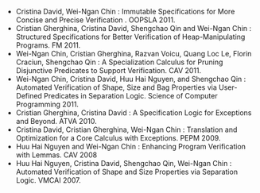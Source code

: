 * Cristina David, Wei-Ngan Chin : Immutable Specifications for More Concise and Precise Verification . OOPSLA 2011.
* Cristian Gherghina, Cristina David, Shengchao Qin and Wei-Ngan Chin : Structured Specifications for Better Verification of Heap-Manipulating Programs. FM 2011.
* Wei-Ngan Chin, Cristian Gherghina, Razvan Voicu, Quang Loc Le, Florin Craciun, Shengchao Qin : A Specialization Calculus for Pruning Disjunctive Predicates to Support Verification. CAV 2011.
* Wei-Ngan Chin, Cristina David, Huu Hai Nguyen, and Shengchao Qin : Automated Verification of Shape, Size and Bag Properties via User-Defined Predicates in Separation Logic. Science of Computer Programming 2011.
* Cristian Gherghina, Cristina David : A Specification Logic for Exceptions and Beyond. ATVA 2010.
* Cristina David, Cristian Gherghina, Wei-Ngan Chin : Translation and Optimization for a Core Calculus with Exceptions. PEPM 2009.
* Huu Hai Nguyen and Wei-Ngan Chin : Enhancing Program Verification with Lemmas. CAV 2008
* Huu Hai Nguyen, Cristina David, Shengchao Qin, Wei-Ngan Chin : Automated Verification of Shape and Size Properties via Separation Logic. VMCAI 2007.
